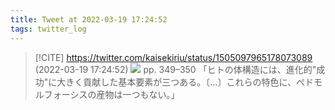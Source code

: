 ```yaml
---
title: Tweet at 2022-03-19 17:24:52
tags: twitter_log
---
```


> [!CITE] https://twitter.com/kaisekiriu/status/1505097965178073089 (2022-03-19 17:24:52)
> ![](https://twitter.com/kaisekiriu/status/1505097965178073089)
> pp. 349–350
> 「ヒトの体構造には、進化的"成功"に大きく貢献した基本要素が三つある。〔…〕これらの特色に、ぺドモルフォーシスの産物は一つもない。」
